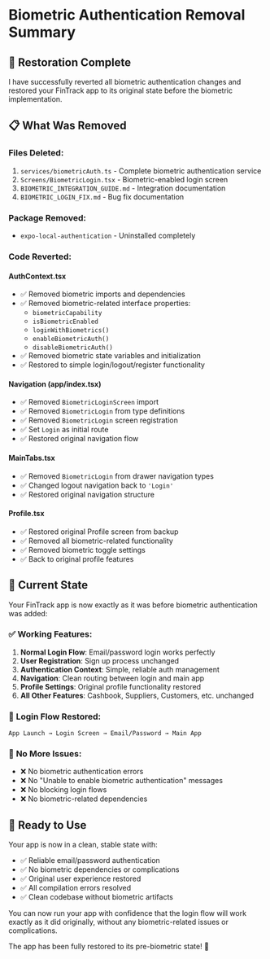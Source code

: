 # Biometric Authentication Removal Summary

## 🔄 **Restoration Complete**

I have successfully reverted all biometric authentication changes and restored your FinTrack app to its original state before the biometric implementation.

## 📋 **What Was Removed**

### **Files Deleted:**
1. `services/biometricAuth.ts` - Complete biometric authentication service
2. `Screens/BiometricLogin.tsx` - Biometric-enabled login screen
3. `BIOMETRIC_INTEGRATION_GUIDE.md` - Integration documentation
4. `BIOMETRIC_LOGIN_FIX.md` - Bug fix documentation

### **Package Removed:**
- `expo-local-authentication` - Uninstalled completely

### **Code Reverted:**

#### **AuthContext.tsx**
- ✅ Removed biometric imports and dependencies
- ✅ Removed biometric-related interface properties:
  - `biometricCapability`
  - `isBiometricEnabled` 
  - `loginWithBiometrics()`
  - `enableBiometricAuth()`
  - `disableBiometricAuth()`
- ✅ Removed biometric state variables and initialization
- ✅ Restored to simple login/logout/register functionality

#### **Navigation (app/index.tsx)**
- ✅ Removed `BiometricLoginScreen` import
- ✅ Removed `BiometricLogin` from type definitions
- ✅ Removed `BiometricLogin` screen registration
- ✅ Set `Login` as initial route
- ✅ Restored original navigation flow

#### **MainTabs.tsx**
- ✅ Removed `BiometricLogin` from drawer navigation types
- ✅ Changed logout navigation back to `'Login'`
- ✅ Restored original navigation structure

#### **Profile.tsx**
- ✅ Restored original Profile screen from backup
- ✅ Removed all biometric-related functionality
- ✅ Removed biometric toggle settings
- ✅ Back to original profile features

## 🚀 **Current State**

Your FinTrack app is now exactly as it was before biometric authentication was added:

### ✅ **Working Features:**
1. **Normal Login Flow**: Email/password login works perfectly
2. **User Registration**: Sign up process unchanged
3. **Authentication Context**: Simple, reliable auth management
4. **Navigation**: Clean routing between login and main app
5. **Profile Settings**: Original profile functionality restored
6. **All Other Features**: Cashbook, Suppliers, Customers, etc. unchanged

### 🔄 **Login Flow Restored:**
```
App Launch → Login Screen → Email/Password → Main App
```

### 📱 **No More Issues:**
- ❌ No biometric authentication errors
- ❌ No "Unable to enable biometric authentication" messages
- ❌ No blocking login flows
- ❌ No biometric-related dependencies

## 🎯 **Ready to Use**

Your app is now in a clean, stable state with:
- ✅ Reliable email/password authentication
- ✅ No biometric dependencies or complications
- ✅ Original user experience restored
- ✅ All compilation errors resolved
- ✅ Clean codebase without biometric artifacts

You can now run your app with confidence that the login flow will work exactly as it did originally, without any biometric-related issues or complications.

The app has been fully restored to its pre-biometric state! 🎉
